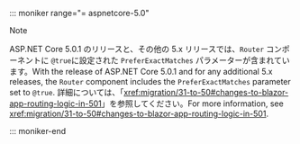 ::: moniker range="= aspnetcore-5.0"

> [!NOTE]
> <span data-ttu-id="3ef17-101">ASP.NET Core 5.0.1 のリリースと、その他の 5.x リリースでは、`Router` コンポーネントに `@true`に設定された `PreferExactMatches` パラメーターが含まれています。</span><span class="sxs-lookup"><span data-stu-id="3ef17-101">With the release of ASP.NET Core 5.0.1 and for any additional 5.x releases, the `Router` component includes the `PreferExactMatches` parameter set to `@true`.</span></span> <span data-ttu-id="3ef17-102">詳細については、「<xref:migration/31-to-50#changes-to-blazor-app-routing-logic-in-501>」を参照してください。</span><span class="sxs-lookup"><span data-stu-id="3ef17-102">For more information, see <xref:migration/31-to-50#changes-to-blazor-app-routing-logic-in-501>.</span></span>

::: moniker-end

